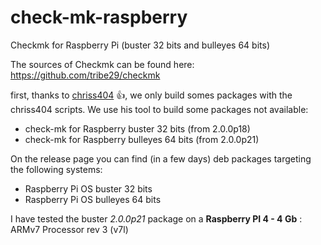# check-mk-raspberry
Checkmk for Raspberry Pi (buster 32 bits and bulleyes 64 bits)

The sources of Checkmk can be found here: https://github.com/tribe29/checkmk

first, thanks to [chriss404](https://github.com/chrisss404/check-mk-arm) :+1:, we only build somes packages with the chriss404 scripts.
We use his tool to build some packages not available:

- check-mk for Raspberry buster 32 bits (from 2.0.0p18)
- check-mk for Raspberry bulleyes 64 bits (from 2.0.0p21)

On the release page you can find (in a few days) deb packages targeting the following systems:
- Raspberry Pi OS buster 32 bits
- Raspberry Pi OS bulleyes 64 bits

I have tested the buster  *2.0.0p21* package on a **Raspberry PI 4 - 4 Gb** : ARMv7 Processor rev 3 (v7l)

